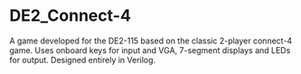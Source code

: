 # DE2_Connect-4
A game developed for the DE2-115 based on the classic 2-player connect-4 game. Uses onboard keys for input and VGA, 7-segment displays and LEDs for output.
Designed entirely in Verilog.
